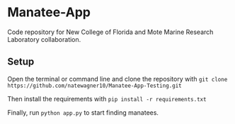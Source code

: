 # Manatee-App

Code repository for New College of Florida and Mote Marine Research Laboratory collaboration.

## Setup

Open the terminal or command line and clone the repository with `git clone https://github.com/natewagner10/Manatee-App-Testing.git`

Then install the requirements with `pip install -r requirements.txt`

Finally, run `python app.py` to start finding manatees.
